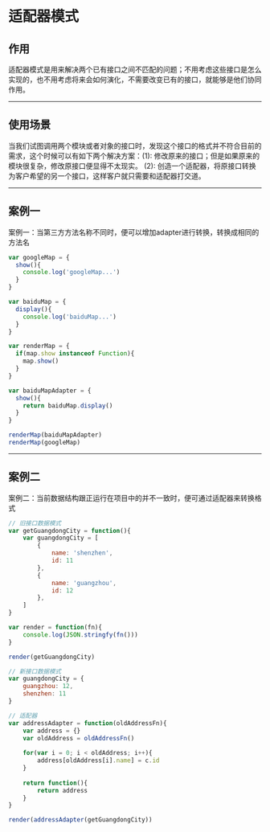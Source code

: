 # 适配器模式

## 作用

适配器模式是用来解决两个已有接口之间不匹配的问题；不用考虑这些接口是怎么实现的，也不用考虑将来会如何演化，不需要改变已有的接口，就能够是他们协同作用。

---

## 使用场景

​	当我们试图调用两个模块或者对象的接口时，发现这个接口的格式并不符合目前的需求，这个时候可以有如下两个解决方案：
​	(1): 修改原来的接口；但是如果原来的模块很复杂，修改原接口便显得不太现实。
​	(2): 创造一个适配器，将原接口转换为客户希望的另一个接口，这样客户就只需要和适配器打交道。



---

## 案例一

案例一：当第三方方法名称不同时，便可以增加adapter进行转换，转换成相同的方法名

```js
var googleMap = {
  show(){
    console.log('googleMap...')
  }
}

var baiduMap = {
  display(){
    console.log('baiduMap...')
  }
}

var renderMap = {
  if(map.show instanceof Function){
    map.show()
  }
}

var baiduMapAdapter = {
  show(){
    return baiduMap.display()
  }
}

renderMap(baiduMapAdapter)
renderMap(googleMap)

```



---


## 案例二

案例二：当前数据结构跟正运行在项目中的并不一致时，便可通过适配器来转换格式

```js
// 旧接口数据模式
var getGuangdongCity = function(){
	var guangdongCity = [
		{
			name: 'shenzhen',
			id: 11
		},
		{
			name: 'guangzhou',
			id: 12
		},
	]
}

var render = function(fn){
	console.log(JSON.stringfy(fn()))
}

render(getGuangdongCity)

// 新接口数据模式
var guangdongCity = {
	guangzhou: 12,
	shenzhen: 11
}

// 适配器
var addressAdapter = function(oldAddressFn){
	var address = {}
	var oldAddress = oldAddressFn()
	
	for(var i = 0; i < oldAddress; i++){
		address[oldAddress[i].name] = c.id
	}
	
	return function(){
		return address
	}
}

render(addressAdapter(getGuangdongCity))

```

